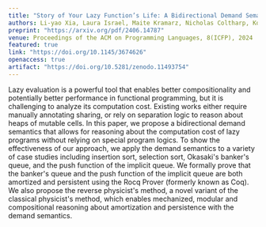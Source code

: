 ```yaml
---
title: "Story of Your Lazy Function’s Life: A Bidirectional Demand Semantics for Mechanized Cost Analysis of Lazy Programs"
authors: Li-yao Xia, Laura Israel, Maite Kramarz, Nicholas Coltharp, Koen Claessen, Stephanie Weirich, Yao Li
preprint: "https://arxiv.org/pdf/2406.14787"
venue: Proceedings of the ACM on Programming Languages, 8(ICFP), 2024
featured: true
link: "https://doi.org/10.1145/3674626"
openaccess: true
artifact: "https://doi.org/10.5281/zenodo.11493754"
---
```


Lazy evaluation is a powerful tool that enables better compositionality and
potentially better performance in functional programming, but it is challenging
to analyze its computation cost. Existing works either require manually
annotating sharing, or rely on separation logic to reason about heaps of mutable
cells. In this paper, we propose a bidirectional demand semantics that allows
for reasoning about the computation cost of lazy programs without relying on
special program logics. To show the effectiveness of our approach, we apply the
demand semantics to a variety of case studies including insertion sort,
selection sort, Okasaki's banker's queue, and the push function of the implicit
queue. We formally prove that the banker's queue and the push function of the
implicit queue are both amortized and persistent using the Rocq Prover (formerly
known as Coq). We also propose the reverse physicist's method, a novel variant
of the classical physicist's method, which enables mechanized, modular and
compositional reasoning about amortization and persistence with the demand
semantics.
